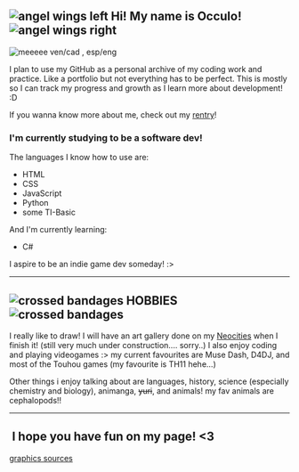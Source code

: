 ![angel wings left](https://64.media.tumblr.com/f289cdfc0de96089918d04898bb3d129/f54de1e2cdf7c0eb-ce/s75x75_c1/2fecbde88bfbf57aafae86a87ec6a6fa334bc096.gifv) Hi! My name is Occulo! ![angel wings right](https://64.media.tumblr.com/e68680e867e06ff2f4690085441a33e6/f54de1e2cdf7c0eb-7c/s75x75_c1/2dffe32b3c1c3ef152104e162a8236d7fad6a6ee.gifv
)
---
![meeeee](https://cdn.discordapp.com/attachments/1180405345412190318/1181663956113313862/IMG_9466.jpg?ex=6581e151&is=656f6c51&hm=8616a4252163fb8b4f8f808ea0090267d17a14a3f785ac3087f5206ea3c7281a&)
ven/cad , esp/eng

I plan to use my GitHub as a personal archive of my coding work and practice. Like a portfolio but not everything has to be perfect. This is mostly so I can track my progress and growth as I learn more about development! :D 

If you wanna know more about me, check out my [rentry](https://rentry.org/visophobia)!

### I'm currently studying to be a software dev! 

The languages I know how to use are:
- HTML
- CSS
- JavaScript
- Python
- some TI-Basic

And I'm currently learning:
- C#

I aspire to be an indie game dev someday! :> 
***
![crossed bandages](https://i.imgur.com/eWa90mJ.gif) HOBBIES ![crossed bandages](https://i.imgur.com/eWa90mJ.gif)
---
I really like to draw! I will have an art gallery done on my [Neocities](https://occulophobia.neocities.org) when I finish it! (still very much under construction.... sorry..)
I also enjoy coding and playing videogames :> my current favourites are Muse Dash, D4DJ, and most of the Touhou games (my favourite is TH11 hehe...)

Other things i enjoy talking about are languages, history, science (especially chemistry and biology), animanga, ~~yuri~~, and animals! my fav animals are cephalopods!! 

***
![]() I hope you have fun on my page! <3 ![]()
---

[graphics sources](https://rentry.co/decophobias)
